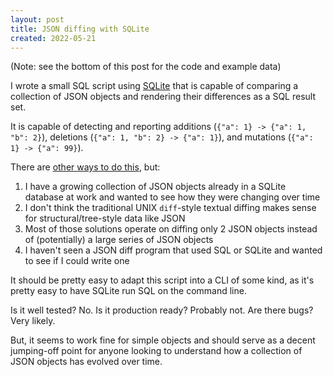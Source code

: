 ```yaml
---
layout: post
title: JSON diffing with SQLite
created: 2022-05-21
---
```


(Note: see the bottom of this post for the code and example data)

I wrote a small SQL script using [SQLite](https://www.sqlite.org/index.html) that
is capable of comparing a collection of JSON objects and rendering their
differences as a SQL result set.

It is capable of detecting and reporting additions (`{"a": 1} -> {"a": 1, "b": 2}`),
deletions (`{"a": 1, "b": 2} -> {"a": 1}`), and mutations (`{"a": 1} -> {"a": 99}`).

There are [other ways to do this](https://stackoverflow.com/questions/31930041/using-jq-or-alternative-command-line-tools-to-compare-json-files), but:
1. I have a growing collection of JSON objects already in a SQLite database at
   work and wanted to see how they were changing over time
2. I don't think the traditional UNIX `diff`-style textual diffing makes sense for
   structural/tree-style data like JSON
3. Most of those solutions operate on diffing only 2 JSON objects instead of
   (potentially) a large series of JSON objects
4. I haven't seen a JSON diff program that used SQL or SQLite and wanted to see
   if I could write one

It should be pretty easy to adapt this script into a CLI of some kind, as it's pretty
easy to have SQLite run SQL on the command line.

Is it well tested? No. Is it production ready? Probably not. Are
there bugs? Very likely.

But, it seems to work fine for simple objects and should serve as a decent
jumping-off point for anyone looking to understand how a collection of
JSON objects has evolved over time.

<script src="https://gist.github.com/ckampfe/40f48df863c42f3151f53857d175100a.js"></script>
